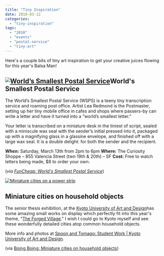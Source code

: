 ```yaml
---
title: "Tiny Inspiration"
date: 2010-03-12
categories: 
  - "tiny-inspiration"
tags: 
  - "2010"
  - "events"
  - "postal-service"
  - "tiny-art"
---
```


Here's a couple bits of tiny art inspiration to get your creative juices flowing for this year's Balsa Man!

## [![World’s Smallest Postal Service](/images/small-postal.jpg "World’s Smallest Postal Service")](https://sf.funcheap.com/313-410-worlds-tiniest-post-office/?utm_source=FuncheapSF+Email+Newsletter&utm_campaign=8620dce129-Weekly_Events_List_2010-03-12&utm_medium=email)World's Smallest Postal Service

The World’s Smallest Postal Service (WSPS) is a teeny tiny transcription service and roaming post office. Artist Lea Redmond is the Postmaster, setting up her tiny mobile office in cafes and shops where passers-by can write a letter and have it turned into a “world’s smallest letter.”

Your letter is transcribed on a miniature desk in the tiniest of script, sealed with a miniscule wax seal with the sender’s initial pressed into it, packaged up with a magnifying glass in a glassine envelope, and finished off with a large wax seal. It is a double delight: for both the sender and the recipient.

_**When:**_ Saturday, March 13th from 2pm to 6pm **Where:** The Curiosity Shoppe – 855 Valencia Street (twn 19th & 20th) – SF **Cost:** Free to watch letters being made, $8 to order your own.

(_via_ [_FunCheap: World's Smallest Postal Service_](https://sf.funcheap.com/313-410-worlds-tiniest-post-office/?utm_source=FuncheapSF+Email+Newsletter&utm_campaign=8620dce129-Weekly_Events_List_2010-03-12&utm_medium=email))

[![Miniature cities on a power strip](/images/kyoto-university-of-art-and-design-4.jpg "Miniature cities on a power strip")](https://www.spoon-tamago.com/2010/03/08/student-work-kyoto-university-of-art-and-design/)

## Miniature cities on household objects

The senior thesis exhibition, at the [Kyoto University of Art and Design](https://www.kyoto-art.ac.jp/)has some amazing small works on display which perfectly fit into this year's theme, "[The Forged Village](https://balsaman.org/2010/02/balsa-man-2010-theme-announcement/)." I wish I could go to Kyoto myself and see these wonderfully detailed cities atop common household objects.

More info and photos at [Spoon and Tomago: Student Work | Kyoto University of Art and Design](https://www.spoon-tamago.com/2010/03/08/student-work-kyoto-university-of-art-and-design/).

(via [Boing Boing: Miniature cities on household objects](https://www.boingboing.net/2010/03/11/miniature-cities-on.html))
